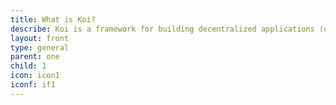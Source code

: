```yaml
---
title: What is Koi?
describe: Koi is a framework for building decentralized applications (often called “dApps”) quickly and efficiently.
layout: front
type: general
parent: one
child: 1
icon: icon1
iconf: if1
---
```

